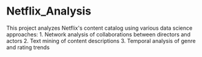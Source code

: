 # Netflix_Analysis
This project analyzes Netflix's content catalog using various data science approaches: 1. Network analysis of collaborations between directors and actors 2. Text mining of content descriptions 3. Temporal analysis of genre and rating trends
